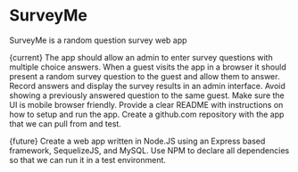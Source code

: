 # SurveyMe
SurveyMe is a random question survey web app




{current}
The app should allow an admin to enter survey questions with multiple choice answers.
When a guest visits the app in a browser it should present a random survey question to the guest and allow them to answer.
Record answers and display the survey results in an admin interface.
Avoid showing a previously answered question to the same guest.
Make sure the UI is mobile browser friendly.
Provide a clear README with instructions on how to setup and run the app.
Create a github.com repository with the app that we can pull from and test.

{future}
Create a web app written in Node.JS using an Express based framework, SequelizeJS, and MySQL.
Use NPM to declare all dependencies so that we can run it in a test environment.
